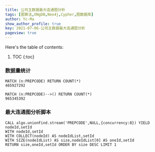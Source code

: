 ```yaml
---
title: 公司主数据最大连通图分析
tags: [图算法,ONgDB,Neo4j,Cypher,图数据库]
author: Yc-Ma
show_author_profile: true
key: 2021-07-06-公司主数据最大连通图分析
pageview: true
---
```


Here's the table of contents:
1. TOC
{:toc}

### 数据量统计
```
MATCH (n:PREPCODE) RETURN COUNT(*)
465927292
```
```
MATCH (n:PREPCODE)-->() RETURN COUNT(*)
965345392
```

### 最大连通图分析脚本
```
CALL algo.unionFind.stream('PREPCODE',NULL,{concurrency:8}) YIELD nodeId,setId
WITH nodeId,setId
WITH COLLECT(nodeId) AS nodeIdList,setId
WITH SIZE(nodeIdList) AS size,nodeIdList[0] AS oneId,setId
RETURN size,oneId,setId ORDER BY size DESC LIMIT 1
```


